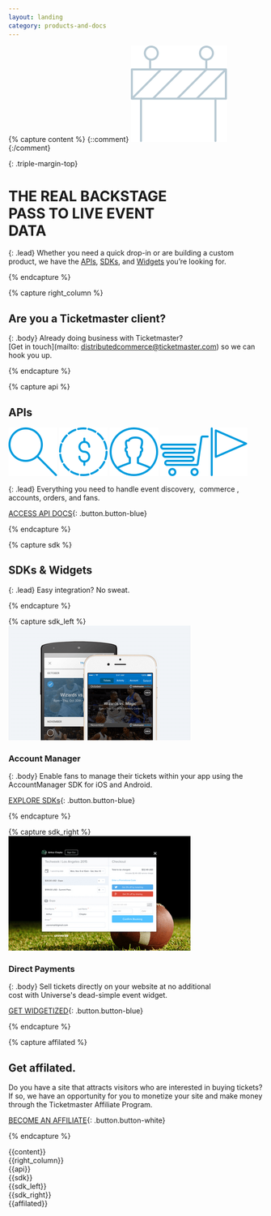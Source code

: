 ```yaml
---
layout: landing
category: products-and-docs
---
```



{% capture content %}
{::comment}
![Icon](/assets/img/ic-under-development.svg)
{:/comment}

{: .triple-margin-top}
# THE REAL BACKSTAGE <br> PASS TO LIVE EVENT <br> DATA

{: .lead}
Whether you need a quick drop-in or are building a custom product, we have the [APIs](/products-and-docs/apis/getting-started/), [SDKs](/products-and-docs/sdks/), and [Widgets](/products-and-docs/widgets/) you’re looking for.

{% endcapture %}

{% capture right_column %}
## Are you a Ticketmaster client?

{: .body}
Already doing business with Ticketmaster? <br>
[Get in touch](mailto: distributedcommerce@ticketmaster.com) so we can hook you up.

{% endcapture %}

{% capture api %}
## APIs

[![Discovery API](/assets/img/products-and-docs/ic-search-big.svg)](/products-and-docs/apis/discovery/)
[![Commerce API](/assets/img/products-and-docs/ic-commerce-api.svg)](/products-and-docs/apis/commerce/)
[![Partner API](/assets/img/products-and-docs/ic-user.svg)](/products-and-docs/apis/partner/)
[![Deals API](/assets/img/products-and-docs/ic-cart.svg)](/products-and-docs/apis/deals-api/)
![Icon5](/assets/img/products-and-docs/ic-flag.svg)

{: .lead}
Everything you need to handle event discovery,  commerce , accounts, orders, and fans.

[ACCESS API DOCS](/products-and-docs/apis/getting-started/){: .button.button-blue}

{% endcapture %}

{% capture sdk %}
## SDKs & Widgets

{: .lead}
Easy integration? No sweat.

{% endcapture %}

{% capture sdk_left %}
[![Icon1](/assets/img/products-and-docs/sdk-left.png)](https://twitter.com/tmastertech)

### Account Manager

{: .body}
Enable fans to manage their tickets within your app using the AccountManager SDK for iOS and Android.
 
[EXPLORE SDKs](/products-and-docs/sdks/){: .button.button-blue}

{% endcapture %}

{% capture sdk_right %}
[![Icon2](/assets/img/products-and-docs/sdk-right.png)](https://www.universe.com/)

### Direct Payments

{: .body}
Sell tickets directly on your website at no additional <br> cost with Universe's dead-simple event widget.

[GET WIDGETIZED](/products-and-docs/widgets/){: .button.button-blue}

{% endcapture %}

{% capture affilated %}

## Get affilated.

Do you have a site that attracts visitors who are interested in buying tickets? If so, we have an opportunity for you to monetize your site and make money through the Ticketmaster Affiliate Program.

[BECOME AN AFFILIATE](/support/faq/#affiliates-a){: .button.button-white}

{% endcapture %}



<div class="row">
    <div class="row-container">
<div class="col-xs-12 col-md-8" markdown="1">
{{content}}
</div>
<div class="col-xs-12 col-md-4">
<div class="partner" markdown="1">
{{right_column}}
</div>
</div>
    </div>
</div>

<div class="slice-left slice-top-left slice-bottom-left xs-center">
    <div class="row">
        <div class="row-container">
<div class="col-xs-12 col-md-6" markdown="1">
{{api}}
</div>
        </div>
        <div class="clearfix"></div>
    </div>
</div>

<div class="row sdk">
  <div class="row-container row-sdk">
<div class="col-xs-12 col-md-12" markdown="1">
{{sdk}}
<div class="col-xs-12 col-md-6" markdown="1">
{{sdk_left}}
</div>
<div class="col-xs-12 col-md-6" markdown="1">
{{sdk_right}} 
</div>
</div>
  </div>
</div>

<div class="slice-left affilated slice-top-left slice-bottom-left xs-center">
    <div class="row">
        <div class="row-container">
<div class="col-xs-12 col-md-6" markdown="1">
{{affilated}}
</div>
        </div>
        <div class="clearfix"></div>
    </div>
</div>
